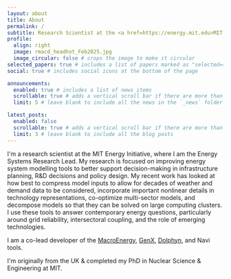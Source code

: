 ```yaml
---
layout: about
title: About
permalink: /
subtitle: Research Scientist at the <a href=https://energy.mit.edu>MIT Energy Initiative</a>
profile:
  align: right
  image: rmacd_headhot_Feb2025.jpg
  image_circular: false # crops the image to make it circular
selected_papers: true # includes a list of papers marked as "selected={true}"
social: true # includes social icons at the bottom of the page

announcements:
  enabled: true # includes a list of news items
  scrollable: true # adds a vertical scroll bar if there are more than 3 news items
  limit: 5 # leave blank to include all the news in the `_news` folder

latest_posts:
  enabled: false
  scrollable: true # adds a vertical scroll bar if there are more than 3 new posts items
  limit: 3 # leave blank to include all the blog posts
---
```


I'm a research scientist at the MIT Energy Initiative, where I am the Energy Systems Research Lead. My research is focused on improving energy system modelling tools to better support decision-making in infrastructure planning, R&D decisions and policy design. My recent work has looked at how best to compress model inputs to allow for decades of weather and demand data to be considered, incorporate important nonlinear details in technology representations, co-optimize multi-sector models, and decompose models so that they can be solved on large computing clusters. I use these tools to answer contemporary energy questions, particularly around grid reliability, intersectoral coupling, and the role of emerging technologies.

I am a co-lead developer of the [MacroEnergy](https://github.com/macroenergy/MacroEnergy.jl), [GenX](https://github.com/GenXProject/GenX.jl), [Dolphyn](https://github.com/macroenergy/Dolphyn.jl), and Navi tools.

I'm originally from the UK & completed my PhD in Nuclear Science & Engineering at MIT.
